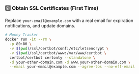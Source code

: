 ### **1️⃣ Obtain SSL Certificates (First Time)**

Replace `your-email@example.com` with a real email for expiration notifications, and update domains.

```bash
# Money Tracker
docker run -it --rm \
  -p 80:80 \
  -v $(pwd)/ssl/certbot/conf:/etc/letsencrypt \
  -v $(pwd)/ssl/certbot/www:/var/www/certbot \
  certbot/certbot certonly --standalone \
  -d your-other-domain.com -d www.your-other-domain.com \
  --email your-email@example.com --agree-tos --no-eff-email